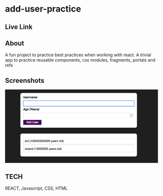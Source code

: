 # add-user-practice

## Live Link

## About

A fun project to practice best practices when working with react. A trivial app to practice reusable components, css modules, fragments, portals and refs

## Screenshots

![screen shot of landing page of Hear Me](/src/Images/screen-shot.png)

## TECH

REACT, Javascript, CSS, HTML
